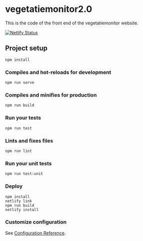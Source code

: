 # vegetatiemonitor2.0

This is the code of the front end of the vegetatiemonitor website.

[![Netlify Status](https://api.netlify.com/api/v1/badges/2813cfd6-11db-44db-9351-4eec9f0179ff/deploy-status)](https://app.netlify.com/sites/vegetatiemonitor/deploys)

## Project setup
```
npm install
```

### Compiles and hot-reloads for development
```
npm run serve
```

### Compiles and minifies for production
```
npm run build
```

### Run your tests
```
npm run test
```

### Lints and fixes files
```
npm run lint
```

### Run your unit tests
```
npm run test:unit
```

### Deploy
```
npm install
netlify link
npm run build
netlify install
```

### Customize configuration
See [Configuration Reference](https://cli.vuejs.org/config/).
